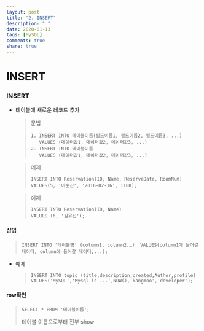 ```yaml
---
layout: post
title: "2. INSERT"
description: " "
date: 2020-01-13
tags: [MySQL]
comments: true
share: true
---
```


# INSERT

### INSERT

- 테이블에 새로운 레코드 추가

  > 문법
  >
  > ```mysql
  > 1. INSERT INTO 테이블이름(필드이름1, 필드이름2, 필드이름3, ...)
  >    VALUES (데이터값1, 데이터값2, 데이터값3, ...)
  > 2. INSERT INTO 테이블이름
  >    VALUES (데이터값1, 데이터값2, 데이터값3, ...)
  > ```

  > 예제
  >
  > ```mysql
  > INSERT INTO Reservation(ID, Name, ReserveDate, RoomNum)
  > VALUES(5, '이순신', '2016-02-16', 1108);
  > ```

  > 예제
  >
  > ```mysql
  > INSERT INTO Reservation(ID, Name)
  > VALUES (6, '김유신');
  > ```



#### 삽입

> ```mysql
> INSERT INTO '테이블명' (column1, column2,…)  VALUES(column1에 들어갈 데이터, column에 들어갈 데이터,...);
> ```

* 예제

  > ```mysql
  > INSERT INTO topic (title,description,created,Author,profile) VALUES('MySQL','Mysql is ...',NOW(),'kangmoo','developer');
  > ```



#### row확인

> ```mysql
> SELECT * FROM '테이블이름';
> ```
>
> 테이블 이름으로부터 전부 show